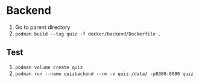 # Backend

1. Go to parent directory
2. `podman build --tag quiz -f docker/backend/Dockerfile .`


## Test

1. `podman volume create quiz`
2. `podman run --name quizbackend --rm -v quiz:/data/ -p8080:8000 quiz`
